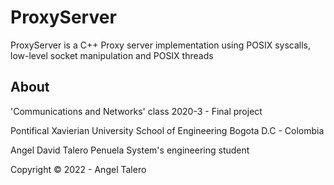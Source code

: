 # ProxyServer

ProxyServer is a C++ Proxy server implementation using POSIX syscalls, low-level socket manipulation and POSIX threads

## About

'Communications and Networks' class 2020-3 - Final project

Pontifical Xavierian University
School of Engineering
Bogota D.C - Colombia

Angel David Talero Penuela
System's engineering student

Copyright © 2022 - Angel Talero
